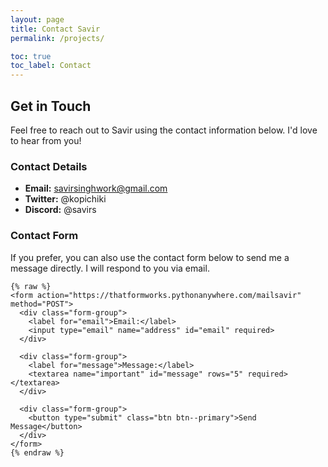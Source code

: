 ```yaml
---
layout: page
title: Contact Savir
permalink: /projects/

toc: true
toc_label: Contact
---
```


## Get in Touch

Feel free to reach out to Savir using the contact information below. I'd love to hear from you!

### Contact Details

- **Email:** [savirsinghwork@gmail.com](mailto:savirsinghwork@gmail.com)
- **Twitter:** @kopichiki
- **Discord:** @savirs

### Contact Form

If you prefer, you can also use the contact form below to send me a message directly. I will respond to you via email.

```liquid
{% raw %}
<form action="https://thatformworks.pythonanywhere.com/mailsavir" method="POST">
  <div class="form-group">
    <label for="email">Email:</label>
    <input type="email" name="address" id="email" required>
  </div>

  <div class="form-group">
    <label for="message">Message:</label>
    <textarea name="important" id="message" rows="5" required></textarea>
  </div>

  <div class="form-group">
    <button type="submit" class="btn btn--primary">Send Message</button>
  </div>
</form>
{% endraw %}
